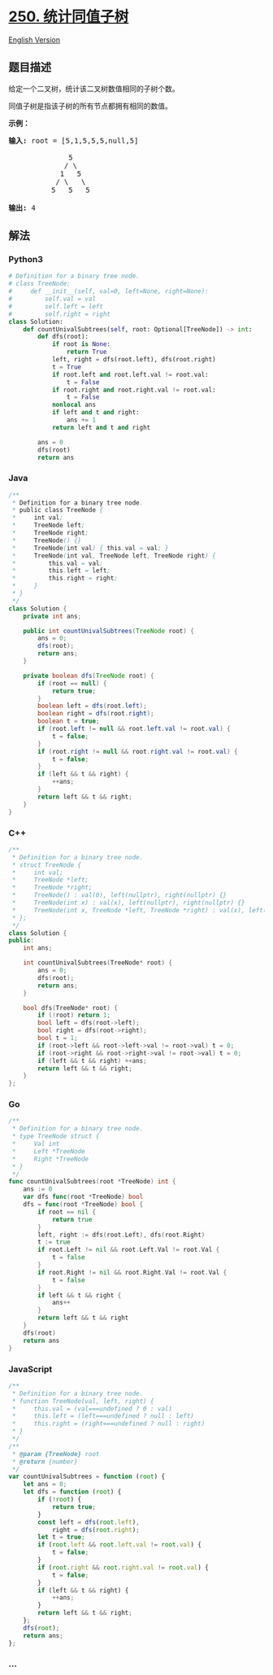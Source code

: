 # [250. 统计同值子树](https://leetcode.cn/problems/count-univalue-subtrees)

[English Version](/solution/0200-0299/0250.Count%20Univalue%20Subtrees/README_EN.md)

## 题目描述

<!-- 这里写题目描述 -->

<p>给定一个二叉树，统计该二叉树数值相同的子树个数。</p>

<p>同值子树是指该子树的所有节点都拥有相同的数值。</p>

<p><strong>示例：</strong></p>

<pre><strong>输入: </strong>root = [5,1,5,5,5,null,5]

              5
             / \
            1   5
           / \   \
          5   5   5

<strong>输出:</strong> 4
</pre>

## 解法

<!-- 这里可写通用的实现逻辑 -->

<!-- tabs:start -->

### **Python3**

<!-- 这里可写当前语言的特殊实现逻辑 -->

```python
# Definition for a binary tree node.
# class TreeNode:
#     def __init__(self, val=0, left=None, right=None):
#         self.val = val
#         self.left = left
#         self.right = right
class Solution:
    def countUnivalSubtrees(self, root: Optional[TreeNode]) -> int:
        def dfs(root):
            if root is None:
                return True
            left, right = dfs(root.left), dfs(root.right)
            t = True
            if root.left and root.left.val != root.val:
                t = False
            if root.right and root.right.val != root.val:
                t = False
            nonlocal ans
            if left and t and right:
                ans += 1
            return left and t and right

        ans = 0
        dfs(root)
        return ans
```

### **Java**

<!-- 这里可写当前语言的特殊实现逻辑 -->

```java
/**
 * Definition for a binary tree node.
 * public class TreeNode {
 *     int val;
 *     TreeNode left;
 *     TreeNode right;
 *     TreeNode() {}
 *     TreeNode(int val) { this.val = val; }
 *     TreeNode(int val, TreeNode left, TreeNode right) {
 *         this.val = val;
 *         this.left = left;
 *         this.right = right;
 *     }
 * }
 */
class Solution {
    private int ans;

    public int countUnivalSubtrees(TreeNode root) {
        ans = 0;
        dfs(root);
        return ans;
    }

    private boolean dfs(TreeNode root) {
        if (root == null) {
            return true;
        }
        boolean left = dfs(root.left);
        boolean right = dfs(root.right);
        boolean t = true;
        if (root.left != null && root.left.val != root.val) {
            t = false;
        }
        if (root.right != null && root.right.val != root.val) {
            t = false;
        }
        if (left && t && right) {
            ++ans;
        }
        return left && t && right;
    }
}
```

### **C++**

```cpp
/**
 * Definition for a binary tree node.
 * struct TreeNode {
 *     int val;
 *     TreeNode *left;
 *     TreeNode *right;
 *     TreeNode() : val(0), left(nullptr), right(nullptr) {}
 *     TreeNode(int x) : val(x), left(nullptr), right(nullptr) {}
 *     TreeNode(int x, TreeNode *left, TreeNode *right) : val(x), left(left), right(right) {}
 * };
 */
class Solution {
public:
    int ans;

    int countUnivalSubtrees(TreeNode* root) {
        ans = 0;
        dfs(root);
        return ans;
    }

    bool dfs(TreeNode* root) {
        if (!root) return 1;
        bool left = dfs(root->left);
        bool right = dfs(root->right);
        bool t = 1;
        if (root->left && root->left->val != root->val) t = 0;
        if (root->right && root->right->val != root->val) t = 0;
        if (left && t && right) ++ans;
        return left && t && right;
    }
};
```

### **Go**

```go
/**
 * Definition for a binary tree node.
 * type TreeNode struct {
 *     Val int
 *     Left *TreeNode
 *     Right *TreeNode
 * }
 */
func countUnivalSubtrees(root *TreeNode) int {
	ans := 0
	var dfs func(root *TreeNode) bool
	dfs = func(root *TreeNode) bool {
		if root == nil {
			return true
		}
		left, right := dfs(root.Left), dfs(root.Right)
		t := true
		if root.Left != nil && root.Left.Val != root.Val {
			t = false
		}
		if root.Right != nil && root.Right.Val != root.Val {
			t = false
		}
		if left && t && right {
			ans++
		}
		return left && t && right
	}
	dfs(root)
	return ans
}
```

### **JavaScript**

```js
/**
 * Definition for a binary tree node.
 * function TreeNode(val, left, right) {
 *     this.val = (val===undefined ? 0 : val)
 *     this.left = (left===undefined ? null : left)
 *     this.right = (right===undefined ? null : right)
 * }
 */
/**
 * @param {TreeNode} root
 * @return {number}
 */
var countUnivalSubtrees = function (root) {
    let ans = 0;
    let dfs = function (root) {
        if (!root) {
            return true;
        }
        const left = dfs(root.left),
            right = dfs(root.right);
        let t = true;
        if (root.left && root.left.val != root.val) {
            t = false;
        }
        if (root.right && root.right.val != root.val) {
            t = false;
        }
        if (left && t && right) {
            ++ans;
        }
        return left && t && right;
    };
    dfs(root);
    return ans;
};
```

### **...**

```

```

<!-- tabs:end -->
